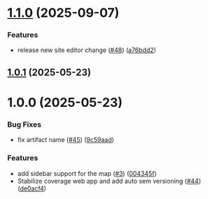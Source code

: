 # [1.1.0](https://github.com/Local-Connectivity-Lab/ccn-coverage-vis/compare/v1.0.1...v1.1.0) (2025-09-07)


### Features

* release new site editor change ([#48](https://github.com/Local-Connectivity-Lab/ccn-coverage-vis/issues/48)) ([a76bdd2](https://github.com/Local-Connectivity-Lab/ccn-coverage-vis/commit/a76bdd2044785f79f94c977ceba86d324423cd35))

## [1.0.1](https://github.com/Local-Connectivity-Lab/ccn-coverage-vis/compare/v1.0.0...v1.0.1) (2025-05-23)

# 1.0.0 (2025-05-23)


### Bug Fixes

* fix artifact name ([#45](https://github.com/Local-Connectivity-Lab/ccn-coverage-vis/issues/45)) ([9c59aad](https://github.com/Local-Connectivity-Lab/ccn-coverage-vis/commit/9c59aad6ed5405777669e9bee2eca1e00c3c3bf0))


### Features

* add sidebar support for the map ([#3](https://github.com/Local-Connectivity-Lab/ccn-coverage-vis/issues/3)) ([004345f](https://github.com/Local-Connectivity-Lab/ccn-coverage-vis/commit/004345f4241a66f8a753063afd34f6ad44299344))
* Stabilize coverage web app and add auto sem versioning ([#44](https://github.com/Local-Connectivity-Lab/ccn-coverage-vis/issues/44)) ([de0acf4](https://github.com/Local-Connectivity-Lab/ccn-coverage-vis/commit/de0acf4050016da3260a17312ac8e63f95ba6fc1))

